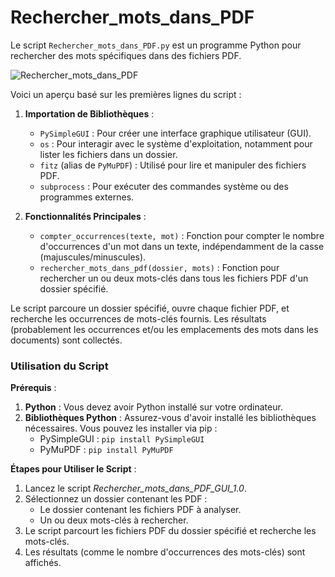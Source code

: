 # Rechercher_mots_dans_PDF

Le script `Rechercher_mots_dans_PDF.py` est un programme Python pour rechercher des mots spécifiques dans des fichiers PDF. 

![Rechercher_mots_dans_PDF](https://github.com/danydube1971/Trouver_mot_dans_un_groupe_PDF/assets/74633244/499a0aab-53fa-49b5-ac43-bf029a3a63e1)

Voici un aperçu basé sur les premières lignes du script :

1. **Importation de Bibliothèques** :
   - `PySimpleGUI` : Pour créer une interface graphique utilisateur (GUI).
   - `os` : Pour interagir avec le système d'exploitation, notamment pour lister les fichiers dans un dossier.
   - `fitz` (alias de `PyMuPDF`) : Utilisé pour lire et manipuler des fichiers PDF.
   - `subprocess` : Pour exécuter des commandes système ou des programmes externes.

2. **Fonctionnalités Principales** :
   - `compter_occurrences(texte, mot)` : Fonction pour compter le nombre d'occurrences d'un mot dans un texte, indépendamment de la casse (majuscules/minuscules).
   - `rechercher_mots_dans_pdf(dossier, mots)` : Fonction pour rechercher un ou deux mots-clés dans tous les fichiers PDF d'un dossier spécifié.

Le script parcoure un dossier spécifié, ouvre chaque fichier PDF, et recherche les occurrences de mots-clés fournis. Les résultats (probablement les occurrences et/ou les emplacements des mots dans les documents) sont collectés.

### Utilisation du Script

**Prérequis** :
1. **Python** : Vous devez avoir Python installé sur votre ordinateur.
2. **Bibliothèques Python** : Assurez-vous d'avoir installé les bibliothèques nécessaires. Vous pouvez les installer via pip :
   - PySimpleGUI : `pip install PySimpleGUI`
   - PyMuPDF : `pip install PyMuPDF`

**Étapes pour Utiliser le Script** :
1. Lancez le script *Rechercher_mots_dans_PDF_GUI_1.0*. 
2. Sélectionnez un dossier contenant les PDF :
   - Le dossier contenant les fichiers PDF à analyser.
   - Un ou deux mots-clés à rechercher.
3. Le script parcourt les fichiers PDF du dossier spécifié et recherche les mots-clés.
4. Les résultats (comme le nombre d'occurrences des mots-clés) sont affichés.



